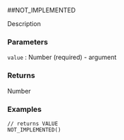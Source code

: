 ##NOT_IMPLEMENTED

Description

### Parameters
`value` : Number (required) - argument

### Returns
Number

### Examples
```
// returns VALUE
NOT_IMPLEMENTED()
```